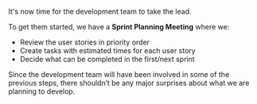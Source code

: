 It's now time for the development team to take the lead.

To get them started, we have a **Sprint Planning Meeting** where we:

- Review the user stories in priority order
- Create tasks with estimated times for each user story
- Decide what can be completed in the first/next sprint

Since the development team will have been involved in some of the previous steps, there shouldn’t be any major surprises about what we are planning to develop.
